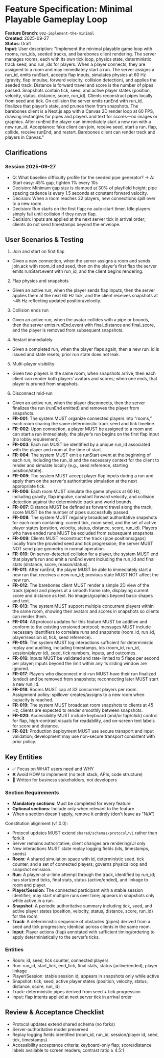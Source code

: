 # Feature Specification: Minimal Playable Gameplay Loop

**Feature Branch**: `002-implement-the-minimal`  
**Created**: 2025-09-27  
**Status**: Draft  
**Input**: User description: "Implement the minimal playable game loop with rooms, run_ids, seeded tracks, and barebones client rendering. The server manages rooms, each with its own tick loop, physics state, deterministic track seed, and run_ids for players. When a player connects, they are assigned to a room and may immediately start a run. The server assigns a run_id, emits runStart, accepts flap inputs, simulates physics at 60 Hz (gravity, flap impulse, forward velocity, collision detection), and applies the seeded track. Distance is forward travel and score is the number of pipes passed. Snapshots contain tick, seed, and active player states (position, velocity, status, distance, score, run_id). Clients reconstruct pipes locally from seed and tick. On collision the server emits runEnd with run_id, finalizes that player’s state, and prunes them from snapshots. The barebones client is a Next.js app with a Canvas 2D render loop at 60 FPS, drawing rectangles for pipes and players and text for scores—no images or graphics. After runEnd the player can immediately start a new run with a new run_id. Acceptance: fake client can join, receive seed, start a run, flap, collide, receive runEnd, and restart. Barebones client can render track and players in Canvas."

## Clarifications

### Session 2025-09-27

- Q: What baseline difficulty profile for the seeded pipe generator? → A: Start easy: 45% gap, tighten 1% every 10s
- Decision: Minimum gap size is clamped at 30% of playfield height; pipe spacing cadence is every 1.5 seconds at constant forward velocity.
- Decision: When a room reaches 32 players, new connections spill over to a new room.
- Decision: Run starts on the first flap; no auto-start timer. Idle players simply fall until collision if they never flap.
- Decision: Inputs are applied at the next server tick in arrival order; clients do not send timestamps beyond the envelope.

## User Scenarios & Testing

1. Join and start on first flap

- Given a new connection, when the server assigns a room and sends join.ack with room_id and seed, then on the player’s first flap the server emits runStart.event with run_id, and the client begins rendering.

2. Flap physics and snapshots

- Given an active run, when the player sends flap inputs, then the server applies them at the next 60 Hz tick, and the client receives snapshots at ~45 Hz reflecting updated position/velocity.

3. Collision ends run

- Given an active run, when the avatar collides with a pipe or bounds, then the server emits runEnd.event with final_distance and final_score, and the player is removed from subsequent snapshots.

4. Restart immediately

- Given a completed run, when the player flaps again, then a new run_id is issued and state resets; prior run state does not leak.

5. Multi-player visibility

- Given two players in the same room, when snapshots arrive, then each client can render both players’ avatars and scores; when one ends, that player is pruned from snapshots.

6. Disconnect mid-run

- Given an active run, when the player disconnects, then the server finalizes the run (runEnd emitted) and removes the player from snapshots.
- **FR-001**: The system MUST organize connected players into “rooms,” each room sharing the same deterministic track seed and tick timeline.
- **FR-002**: Upon connection, a player MUST be assigned to a room and can start a run immediately; the player’s run begins on the first flap input (no lobby requirement).
- **FR-003**: Each run MUST be identified by a unique run_id associated with the player and room at the time of start.
- **FR-004**: The system MUST emit a runStart event at the beginning of each run, including the run_id and the necessary context for the client to render and simulate locally (e.g., seed reference, starting position/state).
- **FR-005**: The system MUST accept player flap inputs during a run and apply them on the server’s authoritative simulation at the next appropriate tick.
- **FR-006**: Each room MUST simulate the game physics at 60 Hz, including gravity, flap impulse, constant forward velocity, and collision detection against the deterministic track and world bounds.
- **FR-007**: Distance MUST be defined as forward travel along the track; score MUST be the number of pipes successfully passed.
- **FR-008**: The system MUST regularly broadcast authoritative snapshots for each room containing: current tick, room seed, and the set of active player states (position, velocity, status, distance, score, run_id). Players who have ended runs MUST be excluded from subsequent snapshots.
- **FR-009**: Clients MUST reconstruct the track (pipe positions/gaps) locally from the provided seed and tick progression; the server MUST NOT send pipe geometry in normal operation.
- **FR-010**: On server-detected collision for a player, the system MUST end that player’s run and emit a runEnd event including the run_id and final stats (distance, score, reason/status).
- **FR-011**: After runEnd, the player MUST be able to immediately start a new run that receives a new run_id; previous state MUST NOT affect the new run.
- **FR-012**: The barebones client MUST render a simple 2D view of the track (pipes) and players at a smooth frame rate, displaying current score and distance as text. No images/graphics beyond basic shapes and text.
- **FR-013**: The system MUST support multiple concurrent players within the same room, showing their avatars and scores in snapshots so clients can render them.
- **FR-014**: All protocol updates for this feature MUST be additive and conform to the existing versioned protocol; messages MUST include necessary identifiers to correlate runs and snapshots (room_id, run_id, player/session id, tick, seed reference).
- **FR-015**: The system MUST log interactions sufficient for deterministic replay and auditing, including timestamps, ids (room_id, run_id, session/player id), seed, tick numbers, inputs, and outcomes.
- **FR-016**: Inputs MUST be validated and rate-limited to 5 flaps per second per player; inputs beyond the limit within any 1s sliding window are ignored.
- **FR-017**: Players who disconnect mid-run MUST have their run finalized (ended) and be removed from snapshots; reconnecting later MUST start a new run_id.
- **FR-018**: Rooms MUST cap at 32 concurrent players per room. Assignment policy: spillover creates/assigns to a new room when capacity is reached.
- **FR-019**: The system MUST broadcast room snapshots to clients at 45 Hz; clients are expected to render smoothly between snapshots.
- **FR-020**: Accessibility MUST include keyboard (and/or tap/click) control for flap, high-contrast visuals for readability, and on-screen text labels for score and distance.
- **FR-021**: Production deployment MUST use secure transport and input validation; development may use non-secure transport consistent with prior policy.

## Key Entities

- ✅ Focus on WHAT users need and WHY
- ❌ Avoid HOW to implement (no tech stack, APIs, code structure)
- 👥 Written for business stakeholders, not developers

### Section Requirements

- **Mandatory sections**: Must be completed for every feature
- **Optional sections**: Include only when relevant to the feature
- When a section doesn't apply, remove it entirely (don't leave as "N/A")

Constitution alignment (v1.0.0):

- Protocol updates MUST extend `shared/schemas/protocol/v1` rather than fork it
- Server remains authoritative; client changes are rendering/UI only
- New interactions MUST state replay logging fields (ids, timestamps, seeds)
- **Room**: A shared simulation space with id, deterministic seed, tick counter, and a set of connected players; governs physics loop and snapshot emission.
- **Run**: A player-at-a-time attempt through the track, identified by run_id; has start/end ticks, final stats, status (active/ended), and linkage to room and player.
- **Player/Session**: The connected participant with a stable session identifier; may start multiple runs over time; appears in snapshots only while active in a run.
- **Snapshot**: A periodic authoritative summary including tick, seed, and active player states (position, velocity, status, distance, score, run_id) for the room.
- **Track**: A deterministic sequence of obstacles (pipes) derived from a seed and tick progression; identical across clients in the same room.
- **Input**: Player actions (flap) annotated with sufficient timing/ordering to apply deterministically to the server’s ticks.

### Entities

- Room: id, seed, tick counter, connected players
- Run: run_id, start_tick, end_tick, final stats, status (active/ended), player linkage
- Player/Session: stable session id, appears in snapshots only while active
- Snapshot: tick, seed, active player states (position, velocity, status, distance, score, run_id)
- Track: deterministic pipes derived from seed + tick progression
- Input: flap intents applied at next server tick in arrival order

## Review & Acceptance Checklist

- Protocol updates extend shared schema (no forks)
- Server-authoritative model preserved
- Replay logging fields identified (room_id, run_id, session/player id, seed, tick, timestamps)
- Accessibility acceptance criteria: keyboard-only flap; score/distance labels available to screen readers; contrast ratio ≥ 4.5:1
